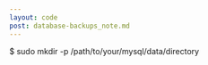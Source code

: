 ```yaml
---
layout: code
post: database-backups_note.md
---
```



$ sudo mkdir -p /path/to/your/mysql/data/directory
